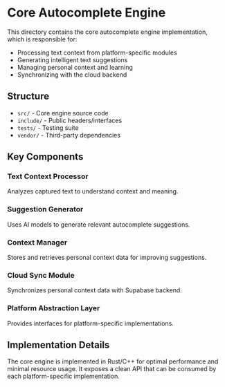 # Core Autocomplete Engine

This directory contains the core autocomplete engine implementation, which is responsible for:

- Processing text context from platform-specific modules
- Generating intelligent text suggestions
- Managing personal context and learning
- Synchronizing with the cloud backend

## Structure

- `src/` - Core engine source code
- `include/` - Public headers/interfaces
- `tests/` - Testing suite
- `vendor/` - Third-party dependencies

## Key Components

### Text Context Processor
Analyzes captured text to understand context and meaning.

### Suggestion Generator
Uses AI models to generate relevant autocomplete suggestions.

### Context Manager
Stores and retrieves personal context data for improving suggestions.

### Cloud Sync Module
Synchronizes personal context data with Supabase backend.

### Platform Abstraction Layer
Provides interfaces for platform-specific implementations.

## Implementation Details

The core engine is implemented in Rust/C++ for optimal performance and minimal resource usage. It exposes a clean API that can be consumed by each platform-specific implementation. 